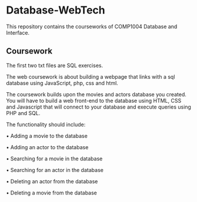 # Database-WebTech

This repository contains the courseworks of COMP1004 Database and Interface.

## Coursework
The first two txt files are SQL exercises.

The web coursework is about building a webpage that links with a sql database using JavaScript, php, css and html.

The coursework builds upon the movies and actors database you created. You will have to build a web front-end to the database using HTML, CSS and Javascript that will connect to your database and execute queries using PHP
and SQL.

The functionality should include:

• Adding a movie to the database

• Adding an actor to the database

• Searching for a movie in the database

• Searching for an actor in the database

• Deleting an actor from the database

• Deleting a movie from the database



